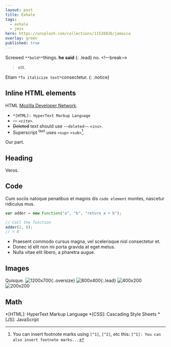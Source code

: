 ```yaml
---
layout: post
title: Exhale
tags:
  - exhale
  - jmzx
hero: https://unsplash.com/collections/11528826/jamaica
overlay: green
published: true
---
```


Screwed `**bold**`things. **he said**
{: .lead}
no.
<!–-break-–>
> elit.

Etiam `*To italicize text*`consectetur.
{: .notice}
## Inline HTML elements

HTML
[Mozilla Developer Network](https://developer.mozilla.org/en-US/docs/Web/HTML/Element).

- `*[HTML]: HyperText Markup Language`
- <cite>&mdash; `<cite>`.
- ~~Deleted~~ text should use `~~deleted~~` `<ins>`.
- Superscript <sup>text</sup> uses `<sup>` `<sub>`[^1].

Our part.
## Heading
Veros.
## Code
Cum sociis natoque penatibus et magnis dis `code element` montes, nascetur ridiculus mus.

~~~js
var adder = new Function("a", "b", "return a + b");

// Call the function
adder(2, 6);
// > 8
~~~

* Praesent commodo cursus magna, vel scelerisque nisl consectetur et.
* Donec id elit non mi porta gravida at eget metus.
* Nulla vitae elit libero, a pharetra augue.

## Images
Quisque.
![1200x700](https://unsplash.com/collections/11528826/jamaica"){:.oversize}
![800x400](https://unsplash.com/collections/11528826/jamaica"){:.lead}
![400x200](https://unsplash.com/collections/11528826/jamaica")
![200x200](http://placehold.it/200x200 "Small example image")

## Math

[^1]: You can insert footnote marks using `[^1]`, `[^2]`, etc this: `[^1]: You can also insert footnote marks...`

[^2]: Nullam id leo.

*[HTML]: HyperText Markup Language
*[CSS]: Cascading Style Sheets
*[JS]: JavaScript
